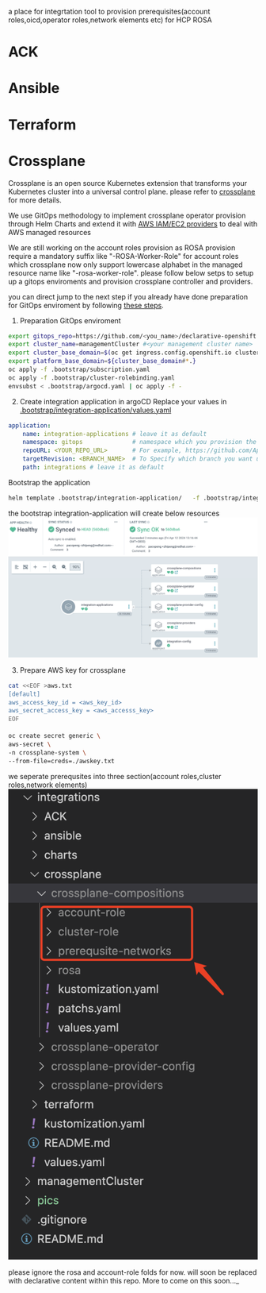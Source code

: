 a place for integrtation tool to provision prerequisites(account roles,oicd,operator roles,network elements etc) for HCP ROSA
# ACK
# Ansible
# Terraform
# Crossplane

Crossplane is an open source Kubernetes extension that transforms your Kubernetes cluster into a universal control plane.
please refer to [crossplane](https://docs.crossplane.io/) for more details.

We use GitOps methodology to implement crossplane operator provision through Helm Charts and extend it with [AWS IAM/EC2 providers](https://marketplace.upbound.io/providers/upbound/provider-family-aws/v1.3.1/providers) to deal with AWS managed resources

We are still working on the account roles provision as ROSA provision require a mandatory suffix like "-ROSA-Worker-Role" for account roles which crossplane now only support lowercase alphabet in the managed resource name like "-rosa-worker-role". please follow below setps to setup up a gitops enviroments and provision crossplane controller and providers. 

you can direct jump to the next step if you already have done preparation for  GitOps enviroment by following [these steps](./README.md).

1. Preparation GitOps enviroment
 ```bash
export gitops_repo=https://github.com/<you_name>/declarative-openshift.git #<your newly created repo>
export cluster_name=managementCluster #<your management cluster name>
export cluster_base_domain=$(oc get ingress.config.openshift.io cluster --template={{.spec.domain}} | sed -e "s/^apps.//")
export platform_base_domain=${cluster_base_domain#*.}
oc apply -f .bootstrap/subscription.yaml
oc apply -f .bootstrap/cluster-rolebinding.yaml
envsubst < .bootstrap/argocd.yaml | oc apply -f -
 ```
2. Create integration application in argoCD
Replace your values in [.bootstrap/integration-application/values.yaml](../.bootstrap/integration-application/values.yaml)

```yaml
application:
    name: integration-applications # leave it as default
    namespace: gitops              # namespace which you provision the argoCD instance with envsubst < .bootstrap/argocd.yaml | oc apply -f -
    repoURL: <YOUR_REPO_URL>       # For example, https://github.com/AplphaGO/declarative-openshift.git
    targetRevision: <BRANCH_NAME>  # To Specify which branch you want use, For example,dev,test,prod,HEAD,etc.  
    path: integrations # leave it as default
```
Bootstrap the application
```bash
helm template .bootstrap/integration-application/   -f .bootstrap/integration-application/values.yaml | oc apply -f -
```

the  bootstrap integration-application will create below resources
![integrations-crossplane](../pics/integrations-crossplane.png)

3. Prepare AWS key for crossplane

 ```bash
cat <<EOF >aws.txt
[default]
aws_access_key_id = <aws_key_id>
aws_secret_access_key = <aws_accesss_key>
EOF

oc create secret generic \
aws-secret \
-n crossplane-system \
--from-file=creds=./awskey.txt
 ```

we seperate prerequsites into three section(account roles,cluster roles,network elements)
![prerequsites](../pics/prerequisites.png)

please ignore the rosa and account-role folds for now.
will soon be replaced with declarative content within this repo. More to come on this soon..._
